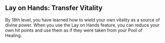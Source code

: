 ## Lay on Hands: Transfer Vitality
By 18th level, you have learned how to wield your own vitality as a source of divine power.
When you use the Lay on Hands feature, you can reduce your own hit points and use them as if they were taken from your Pool of Healing.
